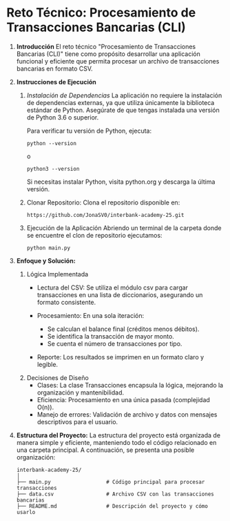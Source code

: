 # Reto Técnico: Procesamiento de Transacciones Bancarias (CLI)

1. **Introducción**
   El reto técnico "Procesamiento de Transacciones Bancarias (CLI)" tiene como propósito desarrollar una aplicación funcional y eficiente que permita procesar un archivo de transacciones bancarias en formato CSV.

2. **Instrucciones de Ejecución**
   1. *Instalación de Dependencias*
      La aplicación no requiere la instalación de dependencias externas, ya que utiliza únicamente la biblioteca estándar de Python. Asegúrate de que tengas instalada una versión de Python 3.6 o superior.

      Para verificar tu versión de Python, ejecuta:
      ```
      python --version
      ```
      o
      ```
      python3 --version
      ```
      Si necesitas instalar Python, visita python.org y descarga la última versión.
   2. Clonar Repositorio:
      Clona el repositorio disponible en:
      ```
      https://github.com/JonaSV0/interbank-academy-25.git
      ```
   3. Ejecución de la Aplicación
      Abriendo un terminal de la carpeta donde se encuentre el clon de repositorio ejecutamos:
      ```
      python main.py
      ```

3. **Enfoque y Solución:**
   1. Lógica Implementada
      - Lectura del CSV: Se utiliza el módulo csv para cargar transacciones en una lista de diccionarios, asegurando un formato consistente.
      - Procesamiento: En una sola iteración:
         - Se calculan el balance final (créditos menos débitos).
         - Se identifica la transacción de mayor monto.
         - Se cuenta el número de transacciones por tipo.

      - Reporte: Los resultados se imprimen en un formato claro y legible.
   2. Decisiones de Diseño
      - Clases: La clase Transacciones encapsula la lógica, mejorando la organización y mantenibilidad.
      - Eficiencia: Procesamiento en una única pasada (complejidad O(n)).
      - Manejo de errores: Validación de archivo y datos con mensajes descriptivos para el usuario.

4. **Estructura del Proyecto:**
   La estructura del proyecto está organizada de manera simple y eficiente, manteniendo todo el código relacionado en una carpeta principal. A continuación, se presenta una posible organización:
   ```
   interbank-academy-25/
   │
   ├── main.py                  # Código principal para procesar transacciones
   ├── data.csv                 # Archivo CSV con las transacciones bancarias
   ├── README.md                # Descripción del proyecto y cómo usarlo
   ```

